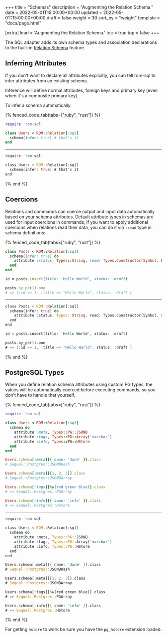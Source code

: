 +++
title = "Schemas"
description = "Augmenting the Relation Schema."
date = 2022-05-01T15:00:00+00:00
updated = 2022-05-01T15:00:00+00:00
draft = false
weight = 30
sort_by = "weight"
template = "docs/page.html"

[extra]
lead = 'Augmenting the Relation Schema.'
toc = true
top = false
+++

The SQL adapter adds its own schema types and association declarations to the
built-in [Relation Schema](./../learn/core/schemas/) feature.

## Inferring Attributes

If you don't want to declare all attributes explicitly, you can tell rom-sql to
infer attributes from an existing schema.

Inference will define normal attributes, foreign keys and primary key (even when
it's a composite primary key).

To infer a schema automatically:

{% fenced_code_tab(tabs=["ruby", "rust"]) %}
```ruby
require 'rom-sql'

class Users < ROM::Relation[:sql]
  schema(infer: true) # that's it
end
```
---
```rust
require 'rom-sql'

class Users < ROM::Relation[:sql]
  schema(infer: true) # that's it
end
```
{% end %}

## Coercions

Relations and commands can coerce output and input data automatically based on your schema attributes.
Default attribute types in schemas are used for input coercions in commands, if you want to apply additional
coercions when relations read their data, you can do it via `:read` type in schema definitions:

{% fenced_code_tab(tabs=["ruby", "rust"]) %}
```ruby
class Posts < ROM::Relation[:sql]
  schema(infer: true) do
    attribute :status, Types::String, read: Types.Constructor(Symbol, &:to_sym)
  end
end

id = posts.insert(title: 'Hello World', status: :draft)

posts.by_pk(1).one
# => {:id => 1, :title => "Hello World", status: :draft }
```
---
```rust
class Posts < ROM::Relation[:sql]
  schema(infer: true) do
    attribute :status, Types::String, read: Types.Constructor(Symbol, &:to_sym)
  end
end

id = posts.insert(title: 'Hello World', status: :draft)

posts.by_pk(1).one
# => {:id => 1, :title => "Hello World", status: :draft }
```
{% end %}

## PostgreSQL Types

When you define relation schema attributes using custom PG types, the values
will be automatically coerced before executing commands, so you don't have to
handle that yourself.

{% fenced_code_tab(tabs=["ruby", "rust"]) %}
```ruby
require 'rom-sql'

class Users < ROM::Relation[:sql]
  schema do
    attribute :meta, Types::PG::JSONB
    attribute :tags, Types::PG::Array('varchar')
    attribute :info, Types::PG::HStore
  end
end

Users.schema[:meta][{ name: 'Jane' }].class
# Sequel::Postgres::JSONBHash

Users.schema[:meta][[1, 2, 3]].class
# Sequel::Postgres::JSONBArray

Users.schema[:tags][%w(red green blue)].class
# => Sequel::Postgres::PGArray

Users.schema[:info][{ some: 'info' }].class
# => Sequel::Postgres::HStore
```
---
```rust
require 'rom-sql'

class Users < ROM::Relation[:sql]
  schema do
    attribute :meta, Types::PG::JSONB
    attribute :tags, Types::PG::Array('varchar')
    attribute :info, Types::PG::HStore
  end
end

Users.schema[:meta][{ name: 'Jane' }].class
# Sequel::Postgres::JSONBHash

Users.schema[:meta][[1, 2, 3]].class
# Sequel::Postgres::JSONBArray

Users.schema[:tags][%w(red green blue)].class
# => Sequel::Postgres::PGArray

Users.schema[:info][{ some: 'info' }].class
# => Sequel::Postgres::HStore
```
{% end %}

For getting `hstore` to work be sure you have the `pg_hstore` extension loaded.
